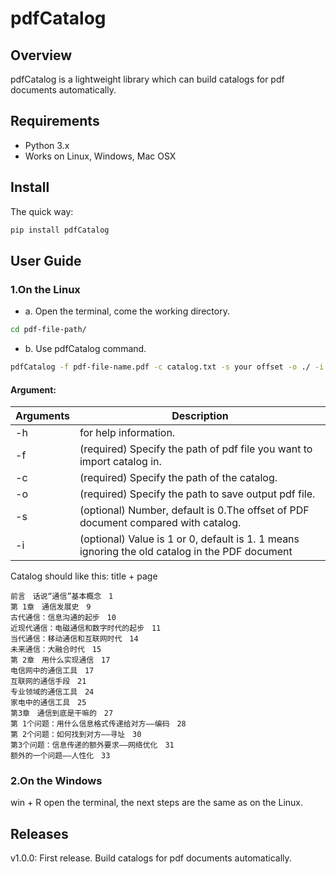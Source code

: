 # pdfCatalog

## Overview
pdfCatalog is a lightweight library which can build catalogs for pdf documents  automatically. 

## Requirements
* Python 3.x
* Works on Linux, Windows, Mac OSX

## Install
The quick way:
```bash
pip install pdfCatalog
```

## User Guide
### 1.On the Linux 
* a. Open the terminal, come the working directory.
```bash
cd pdf-file-path/
```
* b. Use pdfCatalog command. 
```bash
pdfCatalog -f pdf-file-name.pdf -c catalog.txt -s your offset -o ./ -i 1
```
#### Argument: 
Arguments | Description
--------- | ------------
-h | for help information. 
-f | (required) Specify the path of pdf file you want to import catalog in. 
-c | (required) Specify the path of the catalog. 
-o | (required) Specify the path to save output pdf file. 
-s | (optional) Number, default is 0.The offset of PDF document compared with catalog.
-i | (optional) Value is 1 or 0, default is 1. 1 means ignoring the old catalog in the PDF document

Catalog should like this: title + page 
```text
前言　话说“通信”基本概念　1
第 1章　通信发展史　9
古代通信：信息沟通的起步　10
近现代通信：电磁通信和数字时代的起步　11
当代通信：移动通信和互联网时代　14
未来通信：大融合时代　15
第 2章　用什么实现通信　17
电信网中的通信工具　17
互联网的通信手段　21
专业领域的通信工具　24
家电中的通信工具　25
第3章　通信到底是干嘛的　27
第 1个问题：用什么信息格式传递给对方——编码　28
第 2个问题：如何找到对方——寻址　30
第3个问题：信息传递的额外要求——网络优化　31
额外的一个问题——人性化　33
```
### 2.On the Windows 
win + R open the terminal, the next steps are the same as on the Linux.

## Releases
v1.0.0: First release. Build catalogs for pdf documents automatically.